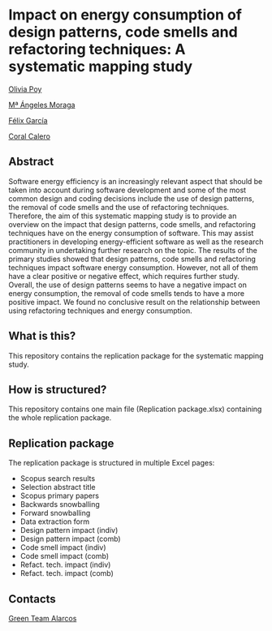 # Impact on energy consumption of design patterns, code smells and refactoring techniques: A systematic mapping study

[Olivia Poy](https://orcid.org/0000-0003-1504-2361)  

[Mª Ángeles Moraga](https://orcid.org/0000-0001-9165-7144)

[Félix García](https://orcid.org/0000-0001-6460-0353)

[Coral Calero](https://orcid.org/0000-0003-0728-4176)

## Abstract
Software energy efficiency is an increasingly relevant aspect that should be taken into account during software development and some of the most common design and coding decisions include the use of design patterns, the removal of code smells and the use of refactoring techniques. Therefore, the aim of this systematic mapping study is to provide an overview on the impact that design patterns, code smells, and refactoring techniques have on the energy consumption of software. This may assist practitioners in developing energy-efficient software as well as the research community in undertaking further research on the topic. The results of the primary studies showed that design patterns, code smells and refactoring techniques impact software energy consumption. However, not all of them have a clear positive or negative effect, which requires further study. Overall, the use of design patterns seems to have a negative impact on energy consumption, the removal of code smells tends to have a more positive impact. We found no conclusive result on the relationship between using refactoring techniques and energy consumption.

## What is this?
This repository contains the replication package for the systematic mapping study.

## How is structured?
This repository contains one main file (Replication package.xlsx) containing the whole replication package.

## Replication package
The replication package is structured in multiple Excel pages:
- Scopus search results
- Selection abstract title
- Scopus primary papers
- Backwards snowballing
- Forward snowballing
- Data extraction form
- Design pattern impact (indiv)
- Design pattern impact (comb)
- Code smell impact (indiv)
- Code smell impact (comb)
- Refact. tech. impact (indiv)
- Refact. tech. impact (comb)

## Contacts

[Green Team Alarcos](https://greenteamalarcos.uclm.es/)
